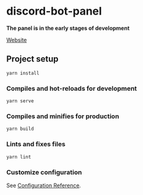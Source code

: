 # discord-bot-panel
**The panel is in the early stages of development**

[Website ](https://globalartlimited.github.io/discord-bot-panel/)
## Project setup
```
yarn install
```

### Compiles and hot-reloads for development
```
yarn serve
```

### Compiles and minifies for production
```
yarn build
```

### Lints and fixes files
```
yarn lint
```

### Customize configuration
See [Configuration Reference](https://cli.vuejs.org/config/).
